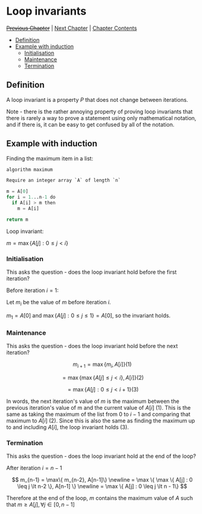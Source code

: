 # Loop invariants <!-- omit in toc -->

[~~Previous Chapter~~][prev] | [Next Chapter][next] | [Chapter Contents][index]

[prev]: ./index
[next]: ./02insertion
[index]: ./index

- [Definition](#definition)
- [Example with induction](#example-with-induction)
  - [Initialisation](#initialisation)
  - [Maintenance](#maintenance)
  - [Termination](#termination)

## Definition

A loop invariant is a property $P$ that does not change between iterations.

Note - there is the rather annoying property of proving loop invariants that there is rarely a way to prove a statement using only mathematical notation, and if there is, it can be easy to get confused by all of the notation.

## Example with induction

Finding the maximum item in a list:

```py
algorithm maximum

Require an integer array `A` of length `n`

m = A[0]
for i = 1...n-1 do
  if A[i] > m then
    m = A[i]

return m
```

Loop invariant:

$m=\max \{A[j]: 0\leq j \lt i \}$

### Initialisation

This asks the question - does the loop invariant hold before the first iteration?

Before iteration $i = 1$:

Let $m_i$ be the value of $m$ before iteration $i$.

$m_1 = A[0]$ and $\max\{ A[j] : 0 \leq j \leq 1\} = A[0]$, so the invariant holds.

### Maintenance

This asks the question - does the loop invariant hold before the next iteration?

$$
m_{i+1}  = \max \{ m_i, A[i]\} (1)
$$

$$
= \max \{ \max \{ A[j] \leq j \lt i\}, A[i]\}(2)
$$

$$
= \max \{ A[j] : 0 \leq j \lt i + 1 \} (3)
$$

In words, the next iteration's value of $m$ is the maximum between the previous iteration's value of m and the current value of $A[i]$ (1). This is the same as taking the maximum of the list from $0$ to $i-1$ and comparing that maximum to $A[i]$ (2). Since this is also the same as finding the maximum up to and including $A[i]$, the loop invariant holds (3).

### Termination

This asks the question - does the loop invariant hold at the end of the loop?

After iteration $i=n-1$

$$
m_{n-1}  = \max\{ m_{n-2}, A[n-1]\}
\newline = \max \{ \max \{ A[j] : 0 \leq j \lt n-2 \}, A[n-1] \}
\newline = \max \{ A[j] : 0 \leq j \lt n - 1\}
$$

Therefore at the end of the loop, $m$ contains the maximum value of $A$ such that $m \geq A[j], \forall j \in [0,n-1]$

